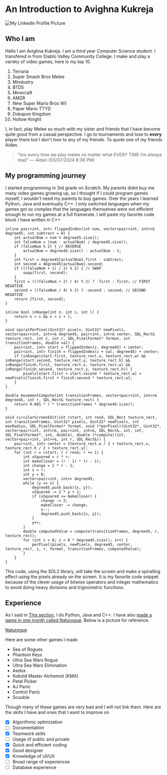 # An Introduction to Avighna Kukreja

![My Linkedin Profile Picture](https://media.licdn.com/dms/image/D5603AQG4CF6itg2EVQ/profile-displayphoto-shrink_200_200/0/1711919472591?e=1718236800&v=beta&t=kaRmno8DQ1_wNkzKfz3dFkm_ozMDc9ghrPkp1AoFzOY)

## Who I am

Hello I am Avighna Kukreja. I am a third year Computer Science student. I transfered in from Diablo Valley Community College. I make and play a variety of video games, here is my top 10.

1. Terraria
2. Super Smash Bros Melee
3. Mindustry
4. BTD5
5. Minecraft
6. AM2R
7. New Super Mario Bros Wii
8. Paper Mario TTYD
9. Dokapon Kingdom
10. Hollow Knight

I, in fact, play Melee so much with my sister and friends that I have become quite good from a casual perspective. I go to tournaments and lose to **every** player there but I don't *lose* to any of my friends. To quote one of my friends Aidan.

> "bro every time we play melee no matter what EVERY TIME I’m always mad"
> — Aidan (03/07/2024 8:38 PM)

## My programming journey
I started programming in 3rd grade on Scratch. My parents didnt buy me many video games growing up, so I thought if I could program games myself, I wouldn't need my parents to buy games. Over the years I learned Python, Java and eventually C++. I only switched languages when my games got so complex that the languages themselves were not efficient enough to run my games at a full framerate. I will paste my favorite code block I have written in C++

```
inline pair<int, int> flippedIndex(int num, vector<pair<int, int>>& degree45, int subtract = 0) {
	int actualNum = num % degree45.size();
	int falseNum = (num - actualNum) / degree45.size();
	if (falseNum % 2) { // REVERSE
		actualNum = degree45.size() - actualNum - 1;
	}
	int first = degree45[actualNum].first - subtract;
	int second = degree45[actualNum].second;
	if (((falseNum + 1) / 2) % 2) { // SWAP
		swap(first, second);
	}
	first = (((falseNum + 2) / 4) % 2) ? -first : first; // FIRST NEGATIVE
	second = ((falseNum / 4) % 2) ? -second : second; // SECOND NEGATIVE
	return {first, second};
}

inline bool inRange(int n, int s, int l) {
	return n > s && n < s + l;
}

void spiralPerPixel(Uint32* pixels, Uint32* newPixels, vector<pair<int, int>>& degree45, pair<int, int>& center, SDL_Rect& texture_rect, int z, int r, SDL_PixelFormat* format, int transitionFrames, double val) {
	pair<int, int> start = flippedIndex(z, degree45) + center;
	pair<int, int> finish = flippedIndex(z + val, degree45) + center;
	if (inRange(start.first, texture_rect.x, texture_rect.w) && inRange(start.second, texture_rect.y, texture_rect.h) && inRange(finish.first, texture_rect.x, texture_rect.w) && inRange(finish.second, texture_rect.y, texture_rect.h)) {
		pixels[start.first + start.second * texture_rect.w] = newPixels[finish.first + finish.second * texture_rect.w];
	}
}

double movementCompute(int transitionFrames, vector<pair<int, int>>& degree45, int r, SDL_Rect& texture_rect) {
	return 0.001 * r * transitionFrames * degree45.size();
}

void circularScreenEdit(int rstart, int rend, SDL_Rect texture_rect, int transitionFrames, Uint32* pixels, Uint32* newPixels, int maxRadius, SDL_PixelFormat* format, void (*perPixel)(Uint32*, Uint32*, vector<pair<int, int>>&, pair<int, int>&, SDL_Rect&, int, int, SDL_PixelFormat*, int, double), double (*compute)(int, vector<pair<int, int>>&, int r, SDL_Rect&)) {
	pair<int, int> center = {texture_rect.w / 2 + texture_rect.x, texture_rect.h / 2 + texture_rect.y};
	for (int r = rstart; r < rend; r += 1) {
		int xSquared = r * r;
		int makeCloser = (r - 1) * (r - 1);
		int change = 2 * r - 1;
		int x = r;
		int y = 0;
		vector<pair<int, int>> degree45;
		while (y <= x) {
			degree45.push_back({x, y});
			xSquared -= 2 * y + 1;
			if (xSquared <= makeCloser) {
				change -= 2;
				makeCloser -= change;
				x--;
				degree45.push_back({x, y});
			}
			y++;
		}
		double computedValue = compute(transitionFrames, degree45, r, texture_rect);
		for (int z = 0; z < 8 * degree45.size(); z++) {
			perPixel(pixels, newPixels, degree45, center, texture_rect, z, r, format, transitionFrames, computedValue);
		}
	}
}
```

This code, using the SDL2 library, will take the screen and make a spiralling effect using the pixels already on the screen. It is my favorite code snippet because of the clever usage of bitwise operators and integer mathematics to avoid doing heavy divisions and trignometric functions.

## Experience
As I said in [This section](#my-programming-journey), I do Python, Java and C++. I have also [made a game in one month called Naturogue](https://icegod9001.itch.io/naturogue). Below is a picture for reference.

[Naturogue](Naturogue.png)

Here are some other games I made
- Sea of Rogues
- Phantom Keys
- Ultra Sea Wars Rogue
- Ultra Sea Wars Elimination
- Aedox
- Kobold Master Alchemist (KMA)
- Petal Picker
- AJ Panic
- Control Panic
- Scuubie

Though many of these games are very bad and I will not link them. Here are the skills I have and ones that I want to improve on

- [x] Algorithmic optimization
- [ ] Documentation
- [x] Teamwork skills
- [ ] Usage of public and private
- [x] Quick and efficient coding
- [x] Good designer
- [x] Knowledge of UI/UX
- [ ] Broad range of experiences
- [ ] Database experience